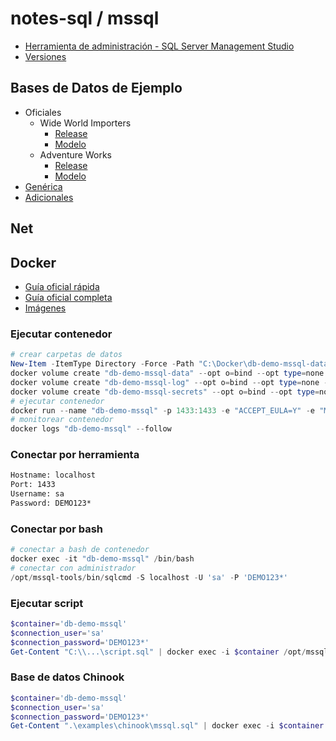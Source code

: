 # notes-sql / mssql

- [Herramienta de administración - SQL Server Management Studio](https://learn.microsoft.com/en-us/sql/ssms/download-sql-server-management-studio-ssms)
- [Versiones](https://sqlserverbuilds.blogspot.com)

## Bases de Datos de Ejemplo

- Oficiales
  - Wide World Importers
    - [Release](https://github.com/Microsoft/sql-server-samples/releases/tag/wide-world-importers-v1.0)
    - [Modelo](https://dataedo.com/samples/html/WideWorldImporters)
  - Adventure Works
    - [Release](https://github.com/Microsoft/sql-server-samples/releases/tag/adventureworks)
    - [Modelo](https://dataedo.com/samples/html/AdventureWorks/)
- [Genérica](https://github.com/lerocha/chinook-database)
- [Adicionales](https://dataedo.com/kb/databases/sql-server/sample-databases)

## Net

## Docker

- [Guía oficial rápida](https://learn.microsoft.com/en-us/sql/linux/quickstart-install-connect-docker)
- [Guía oficial completa](https://learn.microsoft.com/en-us/sql/linux/sql-server-linux-docker-container-deployment)
- [Imágenes](https://hub.docker.com/_/microsoft-mssql-server)

### Ejecutar contenedor

```powershell
# crear carpetas de datos
New-Item -ItemType Directory -Force -Path "C:\Docker\db-demo-mssql-data"
docker volume create "db-demo-mssql-data" --opt o=bind --opt type=none --opt device="C:\Docker\db-demo-mssql-data"
docker volume create "db-demo-mssql-log" --opt o=bind --opt type=none --opt device="C:\Docker\db-demo-mssql-log"
docker volume create "db-demo-mssql-secrets" --opt o=bind --opt type=none --opt device="C:\Docker\db-demo-mssql-secrets"
# ejecutar contenedor
docker run --name "db-demo-mssql" -p 1433:1433 -e "ACCEPT_EULA=Y" -e "MSSQL_SA_PASSWORD=DEMO123*" -v "db-demo-mssql-data:/var/opt/mssql/data" -v "db-demo-mssql-log:/var/opt/mssql/log" -v "db-demo-mssql-secrets:/var/opt/mssql/secrets" -d "mcr.microsoft.com/mssql/server:2022-latest"
# monitorear contenedor
docker logs "db-demo-mssql" --follow
```

### Conectar por herramienta

```txt
Hostname: localhost
Port: 1433
Username: sa
Password: DEMO123*
```

### Conectar por bash

```powershell
# conectar a bash de contenedor
docker exec -it "db-demo-mssql" /bin/bash
# conectar con administrador
/opt/mssql-tools/bin/sqlcmd -S localhost -U 'sa' -P 'DEMO123*'
```

### Ejecutar script

```powershell
$container='db-demo-mssql'
$connection_user='sa'
$connection_password='DEMO123*'
Get-Content "C:\\...\script.sql" | docker exec -i $container /opt/mssql-tools/bin/sqlcmd -S localhost -U $connection_user -P $connection_password
```

### Base de datos Chinook

```powershell
$container='db-demo-mssql'
$connection_user='sa'
$connection_password='DEMO123*'
Get-Content ".\examples\chinook\mssql.sql" | docker exec -i $container /opt/mssql-tools/bin/sqlcmd -S localhost -U $connection_user -P $connection_password
```
